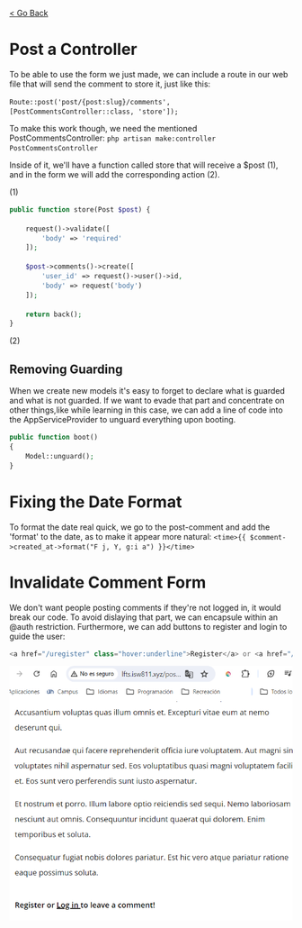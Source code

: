 [< Go Back](../README.md)

# Post a Controller

To be able to use the form we just made, we can include a route in our web file that will send the comment to store it, just like this:

`Route::post('post/{post:slug}/comments', [PostCommentsController::class, 'store']);`

To make this work though, we need the mentioned PostCommentsController: `php artisan make:controller PostCommentsController`

Inside of it, we'll have a function called store that will receive a $post (1), and in the form we will add the corresponding action (2).


(1)

```php
public function store(Post $post) {
    
    request()->validate([
        'body' => 'required'
    ]);

    $post->comments()->create([
        'user_id' => request()->user()->id,
        'body' => request('body')
    ]);

    return back();
}
```

(2)
<form method="POST" action="/posts/{{ $post->slug }}/comments">

## Removing Guarding

When we create new models it's easy to forget to declare what is guarded and what is not guarded. If we want to evade that part and concentrate on other things,like while learning in this case, we can add a line of code into the AppServiceProvider to unguard everything upon booting.

```php
public function boot()
{
    Model::unguard();
}
```

# Fixing the Date Format

To format the date real quick, we go to the post-comment and add the 'format' to the date, as to make it appear more natural: `<time>{{ $comment->created_at->format("F j, Y, g:i a") }}</time>`

# Invalidate Comment Form

We don't want people posting comments if they're not logged in, it would break our code. To avoid dislaying that part, we can encapsule within an @auth restriction. Furthermore, we can add buttons to register and login to guide the user:

```php
<a href="/uregister" class="hover:underline">Register</a> or <a href="/ulogin" class="hover:underline">Log in </a> to leave a comment!
```

![browser image](./images/image04.png)

